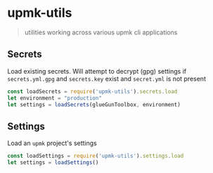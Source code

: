 # upmk-utils

> utilities working across various upmk cli applications

## Secrets

Load existing secrets. Will attempt to decrypt (gpg) settings if
`secrets.yml.gpg` and `secrets.key` exist and `secret.yml` is not present

```js
const loadSecrets = require('upmk-utils').secrets.load
let environment = "production"
let settings = loadSecrets(glueGunToolbox, environment)
```

## Settings

Load an `upmk` project's settings

```js
const loadSettings = require('upmk-utils').settings.load
let settings = loadSettings()
```
